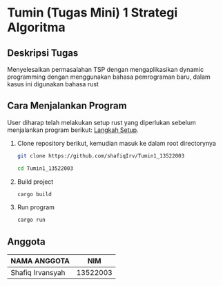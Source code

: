 # Tumin (Tugas Mini) 1 Strategi Algoritma

## Deskripsi Tugas

Menyelesaikan permasalahan TSP dengan mengaplikasikan dynamic programming dengan menggunakan bahasa pemrograman baru, dalam kasus ini digunakan bahasa rust

## Cara Menjalankan Program

User diharap telah melakukan setup rust yang diperlukan sebelum menjalankan program berikut: [Langkah Setup](https://www.rust-lang.org/tools/install).

1. Clone repository berikut, kemudian masuk ke dalam root directorynya

    ```bash
    git clone https://github.com/shafiqIrv/Tumin1_13522003

    cd Tumin1_13522003
    ```

2. Build project

    ```bash
    cargo build
    ```

3. Run program
    ```bash
    cargo run
    ```

## Anggota

| NAMA ANGGOTA         | NIM      |
|----------------------|----------|
| Shafiq Irvansyah     | 13522003 |
